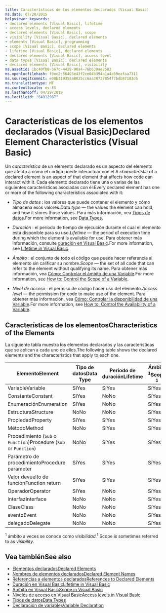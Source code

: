 ```yaml
---
title: Características de los elementos declarados (Visual Basic)
ms.date: 07/20/2015
helpviewer_keywords:
- declared elements [Visual Basic], lifetime
- access levels, declared elements
- declared elements [Visual Basic], scope
- visibility [Visual Basic], declared elements
- elements [Visual Basic], programming
- scope [Visual Basic], declared elements
- lifetime [Visual Basic], declared elements
- declared elements [Visual Basic], access level
- data types [Visual Basic], declared elements
- declared elements [Visual Basic], visibility
ms.assetid: 1bc40fb8-b67c-4428-90a4-76b630ae2583
ms.openlocfilehash: f0ec2c56403e43f2ce04b394a1a4a59eafaa7311
ms.sourcegitcommit: e08b319358a8025cc6aa38737854f7bdb87183d6
ms.translationtype: MT
ms.contentlocale: es-ES
ms.lasthandoff: 04/29/2019
ms.locfileid: "64912987"
---
```

# <a name="declared-element-characteristics-visual-basic"></a><span data-ttu-id="9b93a-102">Características de los elementos declarados (Visual Basic)</span><span class="sxs-lookup"><span data-stu-id="9b93a-102">Declared Element Characteristics (Visual Basic)</span></span>
<span data-ttu-id="9b93a-103">Un *característica* de un elemento declarado es un aspecto del elemento que afecta a cómo el código puede interactuar con él.</span><span class="sxs-lookup"><span data-stu-id="9b93a-103">A *characteristic* of a declared element is an aspect of that element that affects how code can interact with it.</span></span> <span data-ttu-id="9b93a-104">Cada elemento declarado tiene una o varias de las siguientes características asociadas con él:</span><span class="sxs-lookup"><span data-stu-id="9b93a-104">Every declared element has one or more of the following characteristics associated with it:</span></span>  
  
- <span data-ttu-id="9b93a-105">*Tipo de datos* : los valores que puede contener el elemento y cómo almacena esos valores.</span><span class="sxs-lookup"><span data-stu-id="9b93a-105">*Data type* — the values the element can hold, and how it stores those values.</span></span> <span data-ttu-id="9b93a-106">Para más información, vea [Tipos de datos](../../../../visual-basic/language-reference/data-types/index.md).</span><span class="sxs-lookup"><span data-stu-id="9b93a-106">For more information, see [Data Types](../../../../visual-basic/language-reference/data-types/index.md).</span></span>  
  
- <span data-ttu-id="9b93a-107">*Duración* : el período de tiempo de ejecución durante el cual el elemento está disponible para su uso.</span><span class="sxs-lookup"><span data-stu-id="9b93a-107">*Lifetime* — the period of execution time during which the element is available for use.</span></span> <span data-ttu-id="9b93a-108">Para obtener más información, consulte [duración en Visual Basic](../../../../visual-basic/programming-guide/language-features/declared-elements/lifetime.md).</span><span class="sxs-lookup"><span data-stu-id="9b93a-108">For more information, see [Lifetime in Visual Basic](../../../../visual-basic/programming-guide/language-features/declared-elements/lifetime.md).</span></span>  
  
- <span data-ttu-id="9b93a-109">*Ámbito* : el conjunto de todo el código que puede hacer referencia al elemento sin calificar su nombre.</span><span class="sxs-lookup"><span data-stu-id="9b93a-109">*Scope* — the set of all code that can refer to the element without qualifying its name.</span></span> <span data-ttu-id="9b93a-110">Para obtener más información, vea [Cómo: Controlar el ámbito de una Variable](../../../../visual-basic/programming-guide/language-features/declared-elements/how-to-control-the-scope-of-a-variable.md).</span><span class="sxs-lookup"><span data-stu-id="9b93a-110">For more information, see [How to: Control the Scope of a Variable](../../../../visual-basic/programming-guide/language-features/declared-elements/how-to-control-the-scope-of-a-variable.md).</span></span>  
  
- <span data-ttu-id="9b93a-111">*Nivel de acceso* : el permiso de código hacer uso del elemento.</span><span class="sxs-lookup"><span data-stu-id="9b93a-111">*Access level* — the permission for code to make use of the element.</span></span> <span data-ttu-id="9b93a-112">Para obtener más información, vea [Cómo: Controlar la disponibilidad de una Variable](../../../../visual-basic/programming-guide/language-features/declared-elements/how-to-control-the-availability-of-a-variable.md).</span><span class="sxs-lookup"><span data-stu-id="9b93a-112">For more information, see [How to: Control the Availability of a Variable](../../../../visual-basic/programming-guide/language-features/declared-elements/how-to-control-the-availability-of-a-variable.md).</span></span>  
  
## <a name="characteristics-of-the-elements"></a><span data-ttu-id="9b93a-113">Características de los elementos</span><span class="sxs-lookup"><span data-stu-id="9b93a-113">Characteristics of the Elements</span></span>  
 <span data-ttu-id="9b93a-114">La siguiente tabla muestra los elementos declarados y las características que se aplican a cada uno de ellos.</span><span class="sxs-lookup"><span data-stu-id="9b93a-114">The following table shows the declared elements and the characteristics that apply to each one.</span></span>  
  
|<span data-ttu-id="9b93a-115">Elemento</span><span class="sxs-lookup"><span data-stu-id="9b93a-115">Element</span></span>|<span data-ttu-id="9b93a-116">Tipo de datos</span><span class="sxs-lookup"><span data-stu-id="9b93a-116">Data Type</span></span>|<span data-ttu-id="9b93a-117">Período de duración</span><span class="sxs-lookup"><span data-stu-id="9b93a-117">Lifetime</span></span>|<span data-ttu-id="9b93a-118">Ámbito <sup>1</sup></span><span class="sxs-lookup"><span data-stu-id="9b93a-118">Scope <sup>1</sup></span></span>|<span data-ttu-id="9b93a-119">Nivel de acceso</span><span class="sxs-lookup"><span data-stu-id="9b93a-119">Access Level</span></span>|  
|-------------|---------------|--------------|------------------------|------------------|  
|<span data-ttu-id="9b93a-120">Variable</span><span class="sxs-lookup"><span data-stu-id="9b93a-120">Variable</span></span>|<span data-ttu-id="9b93a-121">Sí</span><span class="sxs-lookup"><span data-stu-id="9b93a-121">Yes</span></span>|<span data-ttu-id="9b93a-122">Sí</span><span class="sxs-lookup"><span data-stu-id="9b93a-122">Yes</span></span>|<span data-ttu-id="9b93a-123">Sí</span><span class="sxs-lookup"><span data-stu-id="9b93a-123">Yes</span></span>|<span data-ttu-id="9b93a-124">Sí</span><span class="sxs-lookup"><span data-stu-id="9b93a-124">Yes</span></span>|  
|<span data-ttu-id="9b93a-125">Constante</span><span class="sxs-lookup"><span data-stu-id="9b93a-125">Constant</span></span>|<span data-ttu-id="9b93a-126">Sí</span><span class="sxs-lookup"><span data-stu-id="9b93a-126">Yes</span></span>|<span data-ttu-id="9b93a-127">No</span><span class="sxs-lookup"><span data-stu-id="9b93a-127">No</span></span>|<span data-ttu-id="9b93a-128">Sí</span><span class="sxs-lookup"><span data-stu-id="9b93a-128">Yes</span></span>|<span data-ttu-id="9b93a-129">Sí</span><span class="sxs-lookup"><span data-stu-id="9b93a-129">Yes</span></span>|  
|<span data-ttu-id="9b93a-130">Enumeración</span><span class="sxs-lookup"><span data-stu-id="9b93a-130">Enumeration</span></span>|<span data-ttu-id="9b93a-131">Sí</span><span class="sxs-lookup"><span data-stu-id="9b93a-131">Yes</span></span>|<span data-ttu-id="9b93a-132">No</span><span class="sxs-lookup"><span data-stu-id="9b93a-132">No</span></span>|<span data-ttu-id="9b93a-133">Sí</span><span class="sxs-lookup"><span data-stu-id="9b93a-133">Yes</span></span>|<span data-ttu-id="9b93a-134">Sí</span><span class="sxs-lookup"><span data-stu-id="9b93a-134">Yes</span></span>|  
|<span data-ttu-id="9b93a-135">Estructura</span><span class="sxs-lookup"><span data-stu-id="9b93a-135">Structure</span></span>|<span data-ttu-id="9b93a-136">No</span><span class="sxs-lookup"><span data-stu-id="9b93a-136">No</span></span>|<span data-ttu-id="9b93a-137">No</span><span class="sxs-lookup"><span data-stu-id="9b93a-137">No</span></span>|<span data-ttu-id="9b93a-138">Sí</span><span class="sxs-lookup"><span data-stu-id="9b93a-138">Yes</span></span>|<span data-ttu-id="9b93a-139">Sí</span><span class="sxs-lookup"><span data-stu-id="9b93a-139">Yes</span></span>|  
|<span data-ttu-id="9b93a-140">Propiedad</span><span class="sxs-lookup"><span data-stu-id="9b93a-140">Property</span></span>|<span data-ttu-id="9b93a-141">Sí</span><span class="sxs-lookup"><span data-stu-id="9b93a-141">Yes</span></span>|<span data-ttu-id="9b93a-142">Sí</span><span class="sxs-lookup"><span data-stu-id="9b93a-142">Yes</span></span>|<span data-ttu-id="9b93a-143">Sí</span><span class="sxs-lookup"><span data-stu-id="9b93a-143">Yes</span></span>|<span data-ttu-id="9b93a-144">Sí</span><span class="sxs-lookup"><span data-stu-id="9b93a-144">Yes</span></span>|  
|<span data-ttu-id="9b93a-145">Método</span><span class="sxs-lookup"><span data-stu-id="9b93a-145">Method</span></span>|<span data-ttu-id="9b93a-146">No</span><span class="sxs-lookup"><span data-stu-id="9b93a-146">No</span></span>|<span data-ttu-id="9b93a-147">Sí</span><span class="sxs-lookup"><span data-stu-id="9b93a-147">Yes</span></span>|<span data-ttu-id="9b93a-148">Sí</span><span class="sxs-lookup"><span data-stu-id="9b93a-148">Yes</span></span>|<span data-ttu-id="9b93a-149">Sí</span><span class="sxs-lookup"><span data-stu-id="9b93a-149">Yes</span></span>|  
|<span data-ttu-id="9b93a-150">Procedimiento (`Sub` o `Function`)</span><span class="sxs-lookup"><span data-stu-id="9b93a-150">Procedure (`Sub` or `Function`)</span></span>|<span data-ttu-id="9b93a-151">No</span><span class="sxs-lookup"><span data-stu-id="9b93a-151">No</span></span>|<span data-ttu-id="9b93a-152">Sí</span><span class="sxs-lookup"><span data-stu-id="9b93a-152">Yes</span></span>|<span data-ttu-id="9b93a-153">Sí</span><span class="sxs-lookup"><span data-stu-id="9b93a-153">Yes</span></span>|<span data-ttu-id="9b93a-154">Sí</span><span class="sxs-lookup"><span data-stu-id="9b93a-154">Yes</span></span>|  
|<span data-ttu-id="9b93a-155">Parámetro de procedimiento</span><span class="sxs-lookup"><span data-stu-id="9b93a-155">Procedure parameter</span></span>|<span data-ttu-id="9b93a-156">Sí</span><span class="sxs-lookup"><span data-stu-id="9b93a-156">Yes</span></span>|<span data-ttu-id="9b93a-157">Sí</span><span class="sxs-lookup"><span data-stu-id="9b93a-157">Yes</span></span>|<span data-ttu-id="9b93a-158">Sí</span><span class="sxs-lookup"><span data-stu-id="9b93a-158">Yes</span></span>|<span data-ttu-id="9b93a-159">No</span><span class="sxs-lookup"><span data-stu-id="9b93a-159">No</span></span>|  
|<span data-ttu-id="9b93a-160">Valor devuelto de función</span><span class="sxs-lookup"><span data-stu-id="9b93a-160">Function return</span></span>|<span data-ttu-id="9b93a-161">Sí</span><span class="sxs-lookup"><span data-stu-id="9b93a-161">Yes</span></span>|<span data-ttu-id="9b93a-162">Sí</span><span class="sxs-lookup"><span data-stu-id="9b93a-162">Yes</span></span>|<span data-ttu-id="9b93a-163">Sí</span><span class="sxs-lookup"><span data-stu-id="9b93a-163">Yes</span></span>|<span data-ttu-id="9b93a-164">No</span><span class="sxs-lookup"><span data-stu-id="9b93a-164">No</span></span>|  
|<span data-ttu-id="9b93a-165">Operador</span><span class="sxs-lookup"><span data-stu-id="9b93a-165">Operator</span></span>|<span data-ttu-id="9b93a-166">Sí</span><span class="sxs-lookup"><span data-stu-id="9b93a-166">Yes</span></span>|<span data-ttu-id="9b93a-167">No</span><span class="sxs-lookup"><span data-stu-id="9b93a-167">No</span></span>|<span data-ttu-id="9b93a-168">Sí</span><span class="sxs-lookup"><span data-stu-id="9b93a-168">Yes</span></span>|<span data-ttu-id="9b93a-169">Sí</span><span class="sxs-lookup"><span data-stu-id="9b93a-169">Yes</span></span>|  
|<span data-ttu-id="9b93a-170">Interfaz</span><span class="sxs-lookup"><span data-stu-id="9b93a-170">Interface</span></span>|<span data-ttu-id="9b93a-171">No</span><span class="sxs-lookup"><span data-stu-id="9b93a-171">No</span></span>|<span data-ttu-id="9b93a-172">No</span><span class="sxs-lookup"><span data-stu-id="9b93a-172">No</span></span>|<span data-ttu-id="9b93a-173">Sí</span><span class="sxs-lookup"><span data-stu-id="9b93a-173">Yes</span></span>|<span data-ttu-id="9b93a-174">Sí</span><span class="sxs-lookup"><span data-stu-id="9b93a-174">Yes</span></span>|  
|<span data-ttu-id="9b93a-175">Clase</span><span class="sxs-lookup"><span data-stu-id="9b93a-175">Class</span></span>|<span data-ttu-id="9b93a-176">No</span><span class="sxs-lookup"><span data-stu-id="9b93a-176">No</span></span>|<span data-ttu-id="9b93a-177">No</span><span class="sxs-lookup"><span data-stu-id="9b93a-177">No</span></span>|<span data-ttu-id="9b93a-178">Sí</span><span class="sxs-lookup"><span data-stu-id="9b93a-178">Yes</span></span>|<span data-ttu-id="9b93a-179">Sí</span><span class="sxs-lookup"><span data-stu-id="9b93a-179">Yes</span></span>|  
|<span data-ttu-id="9b93a-180">evento</span><span class="sxs-lookup"><span data-stu-id="9b93a-180">Event</span></span>|<span data-ttu-id="9b93a-181">No</span><span class="sxs-lookup"><span data-stu-id="9b93a-181">No</span></span>|<span data-ttu-id="9b93a-182">No</span><span class="sxs-lookup"><span data-stu-id="9b93a-182">No</span></span>|<span data-ttu-id="9b93a-183">Sí</span><span class="sxs-lookup"><span data-stu-id="9b93a-183">Yes</span></span>|<span data-ttu-id="9b93a-184">Sí</span><span class="sxs-lookup"><span data-stu-id="9b93a-184">Yes</span></span>|  
|<span data-ttu-id="9b93a-185">delegado</span><span class="sxs-lookup"><span data-stu-id="9b93a-185">Delegate</span></span>|<span data-ttu-id="9b93a-186">No</span><span class="sxs-lookup"><span data-stu-id="9b93a-186">No</span></span>|<span data-ttu-id="9b93a-187">No</span><span class="sxs-lookup"><span data-stu-id="9b93a-187">No</span></span>|<span data-ttu-id="9b93a-188">Sí</span><span class="sxs-lookup"><span data-stu-id="9b93a-188">Yes</span></span>|<span data-ttu-id="9b93a-189">Sí</span><span class="sxs-lookup"><span data-stu-id="9b93a-189">Yes</span></span>|  
  
 <span data-ttu-id="9b93a-190"><sup>1</sup> ámbito a veces se conoce como *visibilidad*.</span><span class="sxs-lookup"><span data-stu-id="9b93a-190"><sup>1</sup> Scope is sometimes referred to as *visibility*.</span></span>  
  
## <a name="see-also"></a><span data-ttu-id="9b93a-191">Vea también</span><span class="sxs-lookup"><span data-stu-id="9b93a-191">See also</span></span>

- [<span data-ttu-id="9b93a-192">Elementos declarados</span><span class="sxs-lookup"><span data-stu-id="9b93a-192">Declared Elements</span></span>](../../../../visual-basic/programming-guide/language-features/declared-elements/index.md)
- [<span data-ttu-id="9b93a-193">Nombres de elementos declarados</span><span class="sxs-lookup"><span data-stu-id="9b93a-193">Declared Element Names</span></span>](../../../../visual-basic/programming-guide/language-features/declared-elements/declared-element-names.md)
- [<span data-ttu-id="9b93a-194">Referencias a elementos declarados</span><span class="sxs-lookup"><span data-stu-id="9b93a-194">References to Declared Elements</span></span>](../../../../visual-basic/programming-guide/language-features/declared-elements/references-to-declared-elements.md)
- [<span data-ttu-id="9b93a-195">Duración en Visual Basic</span><span class="sxs-lookup"><span data-stu-id="9b93a-195">Lifetime in Visual Basic</span></span>](../../../../visual-basic/programming-guide/language-features/declared-elements/lifetime.md)
- [<span data-ttu-id="9b93a-196">Ámbito en Visual Basic</span><span class="sxs-lookup"><span data-stu-id="9b93a-196">Scope in Visual Basic</span></span>](../../../../visual-basic/programming-guide/language-features/declared-elements/scope.md)
- [<span data-ttu-id="9b93a-197">Niveles de acceso en Visual Basic</span><span class="sxs-lookup"><span data-stu-id="9b93a-197">Access levels in Visual Basic</span></span>](../../../../visual-basic/programming-guide/language-features/declared-elements/access-levels.md)
- [<span data-ttu-id="9b93a-198">Tipos de datos</span><span class="sxs-lookup"><span data-stu-id="9b93a-198">Data Types</span></span>](../../../../visual-basic/programming-guide/language-features/data-types/index.md)
- [<span data-ttu-id="9b93a-199">Declaración de variables</span><span class="sxs-lookup"><span data-stu-id="9b93a-199">Variable Declaration</span></span>](../../../../visual-basic/programming-guide/language-features/variables/variable-declaration.md)
